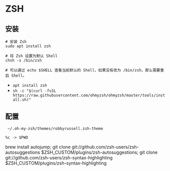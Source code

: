 
# ZSH

## 安装

```
# 安装 Zsh
sudo apt install zsh

# 将 Zsh 设置为默认 Shell
chsh -s /bin/zsh

# 可以通过 echo $SHELL 查看当前默认的 Shell，如果没有改为 /bin/zsh，那么需要重启 Shell。

```

- `apt install zsh`
- `sh -c "$(curl -fsSL https://raw.githubusercontent.com/ohmyzsh/ohmyzsh/master/tools/install.sh)"`

## 配置

```
 ~/.oh-my-zsh/themes/robbyrussell.zsh-theme

%c -> $PWD
```


brew install autojump;
git clone git://github.com/zsh-users/zsh-autosuggestions $ZSH_CUSTOM/plugins/zsh-autosuggestions;
git clone git://github.com/zsh-users/zsh-syntax-highlighting $ZSH_CUSTOM/plugins/zsh-syntax-highlighting

